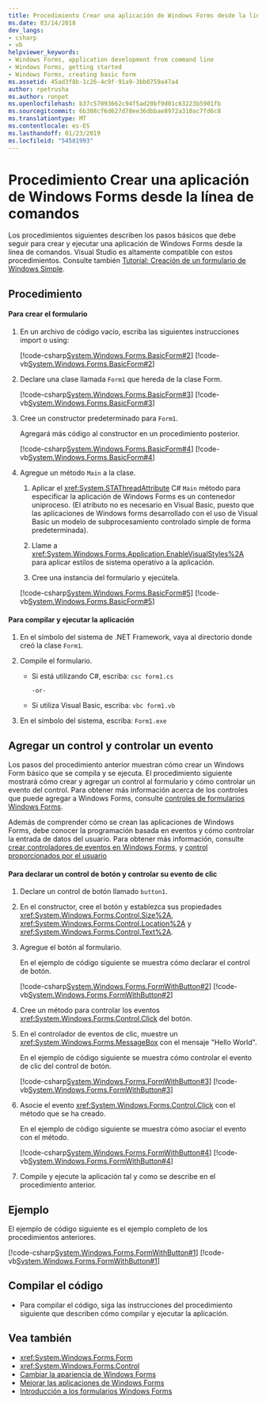 ```yaml
---
title: Procedimiento Crear una aplicación de Windows Forms desde la línea de comandos
ms.date: 03/14/2018
dev_langs:
- csharp
- vb
helpviewer_keywords:
- Windows Forms, application development from command line
- Windows Forms, getting started
- Windows Forms, creating basic form
ms.assetid: 45ad3f8b-1c26-4c9f-91a9-3bb0759a47a4
author: rpetrusha
ms.author: ronpet
ms.openlocfilehash: b37c57093662c94f5ad20bf9d01c63223b5901fb
ms.sourcegitcommit: 6b308cf6d627d78ee36dbbae8972a310ac7fd6c8
ms.translationtype: MT
ms.contentlocale: es-ES
ms.lasthandoff: 01/23/2019
ms.locfileid: "54581993"
---
```

# <a name="how-to-create-a-windows-forms-application-from-the-command-line"></a>Procedimiento Crear una aplicación de Windows Forms desde la línea de comandos
Los procedimientos siguientes describen los pasos básicos que debe seguir para crear y ejecutar una aplicación de Windows Forms desde la línea de comandos. Visual Studio es altamente compatible con estos procedimientos.  Consulte también [Tutorial: Creación de un formulario de Windows Simple](https://msdn.microsoft.com/library/z9w2f38k\(v=vs.100\)).  
  
## <a name="procedure"></a>Procedimiento  
  
#### <a name="to-create-the-form"></a>Para crear el formulario  
  
1.  En un archivo de código vacío, escriba las siguientes instrucciones import o using:  
  
     [!code-csharp[System.Windows.Forms.BasicForm#2](../../../samples/snippets/csharp/VS_Snippets_Winforms/System.Windows.Forms.BasicForm/CS/Form1.cs#2)]
     [!code-vb[System.Windows.Forms.BasicForm#2](../../../samples/snippets/visualbasic/VS_Snippets_Winforms/System.Windows.Forms.BasicForm/VB/Form1.vb#2)]  
  
2.  Declare una clase llamada `Form1` que hereda de la clase Form.  
  
     [!code-csharp[System.Windows.Forms.BasicForm#3](../../../samples/snippets/csharp/VS_Snippets_Winforms/System.Windows.Forms.BasicForm/CS/Form1.cs#3)]
     [!code-vb[System.Windows.Forms.BasicForm#3](../../../samples/snippets/visualbasic/VS_Snippets_Winforms/System.Windows.Forms.BasicForm/VB/Form1.vb#3)]  
  
3.  Cree un constructor predeterminado para `Form1`.  
  
     Agregará más código al constructor en un procedimiento posterior.  
  
     [!code-csharp[System.Windows.Forms.BasicForm#4](../../../samples/snippets/csharp/VS_Snippets_Winforms/System.Windows.Forms.BasicForm/CS/Form1.cs#4)]
     [!code-vb[System.Windows.Forms.BasicForm#4](../../../samples/snippets/visualbasic/VS_Snippets_Winforms/System.Windows.Forms.BasicForm/VB/Form1.vb#4)]  
  
4.  Agregue un método `Main` a la clase.  
  
    1.  Aplicar el <xref:System.STAThreadAttribute> C# `Main` método para especificar la aplicación de Windows Forms es un contenedor uniproceso. (El atributo no es necesario en Visual Basic, puesto que las aplicaciones de Windows forms desarrollado con el uso de Visual Basic un modelo de subprocesamiento controlado simple de forma predeterminada).  
  
    2.  Llame a <xref:System.Windows.Forms.Application.EnableVisualStyles%2A> para aplicar estilos de sistema operativo a la aplicación.  
  
    3.  Cree una instancia del formulario y ejecútela.  
  
     [!code-csharp[System.Windows.Forms.BasicForm#5](../../../samples/snippets/csharp/VS_Snippets_Winforms/System.Windows.Forms.BasicForm/CS/Form1.cs#5)]
     [!code-vb[System.Windows.Forms.BasicForm#5](../../../samples/snippets/visualbasic/VS_Snippets_Winforms/System.Windows.Forms.BasicForm/VB/Form1.vb#5)]  
  
#### <a name="to-compile-and-run-the-application"></a>Para compilar y ejecutar la aplicación  
  
1.  En el símbolo del sistema de .NET Framework, vaya al directorio donde creó la clase `Form1`.  
  
2.  Compile el formulario.  
  
    -   Si está utilizando C#, escriba: `csc form1.cs`  
  
         `-or-`  
  
    -   Si utiliza Visual Basic, escriba: `vbc form1.vb`  
  
3.  En el símbolo del sistema, escriba: `Form1.exe`  
  
## <a name="adding-a-control-and-handling-an-event"></a>Agregar un control y controlar un evento  
 Los pasos del procedimiento anterior muestran cómo crear un Windows Form básico que se compila y se ejecuta. El procedimiento siguiente mostrará cómo crear y agregar un control al formulario y cómo controlar un evento del control. Para obtener más información acerca de los controles que puede agregar a Windows Forms, consulte [controles de formularios Windows Forms](../../../docs/framework/winforms/controls/index.md).  
  
 Además de comprender cómo se crean las aplicaciones de Windows Forms, debe conocer la programación basada en eventos y cómo controlar la entrada de datos del usuario. Para obtener más información, consulte [crear controladores de eventos en Windows Forms](../../../docs/framework/winforms/creating-event-handlers-in-windows-forms.md), y [control proporcionados por el usuario](../../../docs/framework/winforms/controls/handling-user-input.md)  
  
#### <a name="to-declare-a-button-control-and-handle-its-click-event"></a>Para declarar un control de botón y controlar su evento de clic  
  
1.  Declare un control de botón llamado `button1`.  
  
2.  En el constructor, cree el botón y establezca sus propiedades <xref:System.Windows.Forms.Control.Size%2A>, <xref:System.Windows.Forms.Control.Location%2A> y <xref:System.Windows.Forms.Control.Text%2A>.  
  
3.  Agregue el botón al formulario.  
  
     En el ejemplo de código siguiente se muestra cómo declarar el control de botón.  
  
     [!code-csharp[System.Windows.Forms.FormWithButton#2](../../../samples/snippets/csharp/VS_Snippets_Winforms/System.Windows.Forms.FormWithButton/CS/Form1.cs#2)]
     [!code-vb[System.Windows.Forms.FormWithButton#2](../../../samples/snippets/visualbasic/VS_Snippets_Winforms/System.Windows.Forms.FormWithButton/VB/Form1.vb#2)]  
  
4.  Cree un método para controlar los eventos <xref:System.Windows.Forms.Control.Click> del botón.  
  
5.  En el controlador de eventos de clic, muestre un <xref:System.Windows.Forms.MessageBox> con el mensaje "Hello World".  
  
     En el ejemplo de código siguiente se muestra cómo controlar el evento de clic del control de botón.  
  
     [!code-csharp[System.Windows.Forms.FormWithButton#3](../../../samples/snippets/csharp/VS_Snippets_Winforms/System.Windows.Forms.FormWithButton/CS/Form1.cs#3)]
     [!code-vb[System.Windows.Forms.FormWithButton#3](../../../samples/snippets/visualbasic/VS_Snippets_Winforms/System.Windows.Forms.FormWithButton/VB/Form1.vb#3)]  
  
6.  Asocie el evento <xref:System.Windows.Forms.Control.Click> con el método que se ha creado.  
  
     En el ejemplo de código siguiente se muestra cómo asociar el evento con el método.  
  
     [!code-csharp[System.Windows.Forms.FormWithButton#4](../../../samples/snippets/csharp/VS_Snippets_Winforms/System.Windows.Forms.FormWithButton/CS/Form1.cs#4)]
     [!code-vb[System.Windows.Forms.FormWithButton#4](../../../samples/snippets/visualbasic/VS_Snippets_Winforms/System.Windows.Forms.FormWithButton/VB/Form1.vb#4)]  
  
7.  Compile y ejecute la aplicación tal y como se describe en el procedimiento anterior.  
  
## <a name="example"></a>Ejemplo  
 El ejemplo de código siguiente es el ejemplo completo de los procedimientos anteriores.  
  
 [!code-csharp[System.Windows.Forms.FormWithButton#1](../../../samples/snippets/csharp/VS_Snippets_Winforms/System.Windows.Forms.FormWithButton/CS/Form1.cs#1)]
 [!code-vb[System.Windows.Forms.FormWithButton#1](../../../samples/snippets/visualbasic/VS_Snippets_Winforms/System.Windows.Forms.FormWithButton/VB/Form1.vb#1)]  
  
## <a name="compiling-the-code"></a>Compilar el código  
  
-   Para compilar el código, siga las instrucciones del procedimiento siguiente que describen cómo compilar y ejecutar la aplicación.  
  
## <a name="see-also"></a>Vea también
- <xref:System.Windows.Forms.Form>
- <xref:System.Windows.Forms.Control>
- [Cambiar la apariencia de Windows Forms](../../../docs/framework/winforms/changing-the-appearance-of-windows-forms.md)
- [Mejorar las aplicaciones de Windows Forms](../../../docs/framework/winforms/advanced/index.md)
- [Introducción a los formularios Windows Forms](../../../docs/framework/winforms/getting-started-with-windows-forms.md)
